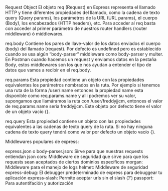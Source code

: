 Request Object
El objeto req (Request) en Express representa el llamado HTTP y tiene diferentes propiedades del llamado, como la cadena de texto query (Query params), los parámetros de la URL (URL params), el cuerpo (Body), los encabezados (HTTP headers), etc.
Para acceder al req basta con acceder al primer parámetro de nuestros router handlers (router middleware) ó middlewares.

req.body
Contiene los pares de llave-valor de los datos enviados el cuerpo (body) del llamado (request). Por defecto es undefined pero es establecido cuando se usa algún “body-parser” middleware como body-parser y multer.
En Postman cuando hacemos un request y enviamos datos en la pestaña Body, estos middlewares son los que nos ayudan a entender el tipo de datos que vamos a recibir en el req.body.

req.params
Esta propiedad contiene un objeto con las propiedades equivalentes los parámetros nombrados en la ruta. Por ejemplo si tenemos una ruta de la forma /user/:name entonces la propiedad name esta disponible como req.params.name y alli podremos ver su valor, supongamos que llamáramos la ruta con /user/freddyjjcm, entonces el valor de req.params.name seria freddyjjcm. Este objeto por defecto tiene el valor de un objeto vacío {}.

req.query
Esta propiedad contiene un objeto con las propiedades equivalentes a las cadenas de texto query de la ruta. Si no hay ninguna cadena de texto query tendrá como valor por defecto un objeto vacío {}.

Middlewares populares de express:

express.json o body-parser.json: Sirve para que nuestras requests entiendan json
cors: Middleware de seguridad que sirve para que los requests sean aceptados de ciertos dominios específicos
morgan: Middleware para el manejo de logs
helmet: Middleware de seguridad
express-debug: El debugger predeterminado de express para debuggear tu aplicación
express-slash: Permite aceptar urls sin el slash (’/’)
passport: Para autentifación y autorización
